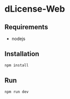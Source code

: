 # dLicense-Web

## Requirements
- nodejs

## Installation

```sh
npm install
```

## Run

```sh
npm run dev
```
